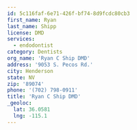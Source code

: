 ```yaml
---
id: 5c116faf-6e71-426f-bf74-8d9fcdc80cb3
first_name: Ryan
last_name: Shipp
license: DMD
services:
  - endodontist
category: Dentists
org_name: 'Ryan C Ship DMD'
address: '9053 S. Pecos Rd.'
city: Henderson
state: NV
zip: '89074'
phone: '(702) 798-0911'
title: 'Ryan C Ship DMD'
_geoloc:
  lat: 36.0581
  lng: -115.1
---
```


